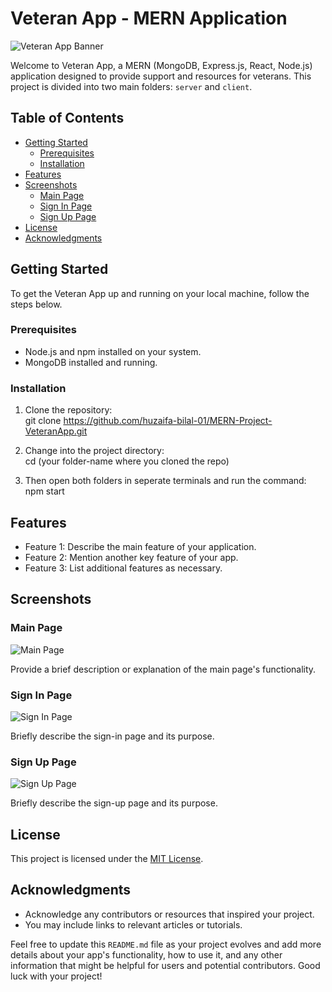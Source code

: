 # Veteran App - MERN Application

![Veteran App Banner](link-to-banner-image.png)

Welcome to Veteran App, a MERN (MongoDB, Express.js, React, Node.js) application designed to provide support and resources for veterans. This project is divided into two main folders: `server` and `client`.

## Table of Contents

- [Getting Started](#getting-started)
  - [Prerequisites](#prerequisites)
  - [Installation](#installation)
- [Features](#features)
- [Screenshots](#screenshots)
  - [Main Page](#main-page)
  - [Sign In Page](#sign-in-page)
  - [Sign Up Page](#sign-up-page)
- [License](#license)
- [Acknowledgments](#acknowledgments)

## Getting Started

To get the Veteran App up and running on your local machine, follow the steps below.

### Prerequisites

- Node.js and npm installed on your system.
- MongoDB installed and running.

### Installation

1. Clone the repository:  
  git clone https://github.com/huzaifa-bilal-01/MERN-Project-VeteranApp.git
 
2. Change into the project directory:  
   cd (your folder-name where you cloned the repo)

3. Then open both folders in seperate terminals and run the command:  
   npm start


## Features

- Feature 1: Describe the main feature of your application.
- Feature 2: Mention another key feature of your app.
- Feature 3: List additional features as necessary.

## Screenshots

### Main Page

![Main Page](path-to-main-page-image.png)

Provide a brief description or explanation of the main page's functionality.

### Sign In Page

![Sign In Page](path-to-sign-in-page-image.png)

Briefly describe the sign-in page and its purpose.

### Sign Up Page

![Sign Up Page](path-to-sign-up-page-image.png)

Briefly describe the sign-up page and its purpose.

## License

This project is licensed under the [MIT License](LICENSE).

## Acknowledgments

- Acknowledge any contributors or resources that inspired your project.
- You may include links to relevant articles or tutorials.

Feel free to update this `README.md` file as your project evolves and add more details about your app's functionality, how to use it, and any other information that might be helpful for users and potential contributors. Good luck with your project!







